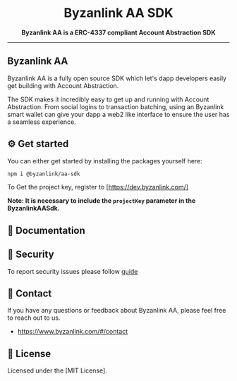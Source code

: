 <div align="center">
  <h1 align="center">Byzanlink AA SDK</h1>
</div>

<div align="center">
  <p>
    <b>
      Byzanlink AA is a ERC-4337 compliant Account Abstraction SDK 
    </b>
   </p>
</div>

--------------


## Byzanlink AA

Byzanlink AA is a fully open source SDK which let's dapp developers easily get building with Account Abstraction.

The SDK makes it incredibly easy to get up and running with Account Abstraction. From social logins to transaction batching, using an Byzanlink smart wallet can give your dapp a web2 like interface to ensure the user has a seamless experience.

## ⚙ Get started

You can either get started by installing the packages yourself here:

```bash
npm i @byzanlink/aa-sdk
```


To Get the project key, register to [https://dev.byzanlink.com/]

**Note: It is necessary to include the `projectKey` parameter in the ByzanlinkAASdk.**

## 📖 Documentation


## 🔐 Security

To report security issues please follow [guide](./SECURITY.md)

## 💬 Contact

If you have any questions or feedback about Byzanlink AA, please feel free to reach out to us.

- https://www.byzanlink.com/#/contact

## 📄 License

Licensed under the [MIT License].

